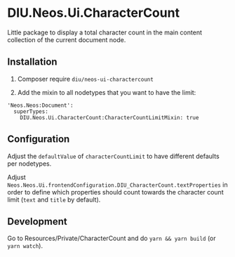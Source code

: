 # DIU.Neos.Ui.CharacterCount

Little package to display a total character count in the main content collection of the current document node.

## Installation

1. Composer require `diu/neos-ui-charactercount`

2. Add the mixin to all nodetypes that you want to have the limit:

```
'Neos.Neos:Document':
  superTypes:
    DIU.Neos.Ui.CharacterCount:CharacterCountLimitMixin: true
```

## Configuration

Adjust the `defaultValue` of `characterCountLimit` to have different defaults per nodetypes.

Adjust `Neos.Neos.Ui.frontendConfiguration.DIU_CharacterCount.textProperties` in order to define which properties should count towards the character count limit (`text` and `title` by default).

## Development

Go to Resources/Private/CharacterCount and do `yarn && yarn build` (or `yarn watch`).

